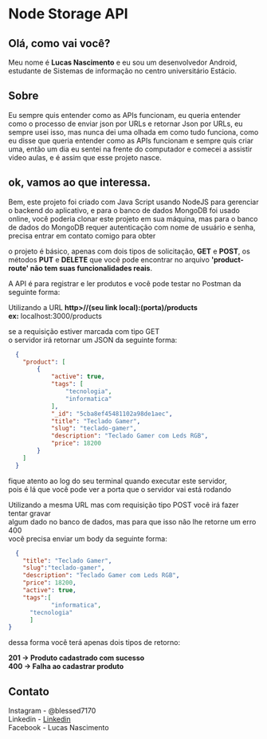 # Node Storage API

Olá, como vai você?
-------------------

Meu nome é __Lucas Nascimento__ e eu sou um desenvolvedor Android,  
estudante de Sistemas de informação no centro universitário Estácio.

Sobre
------
Eu sempre quis entender como as APIs funcionam, eu queria entender como o processo de enviar json  por URLs e retornar Json por URLs, eu sempre usei isso, mas nunca dei uma olhada em como tudo funciona, como eu disse que queria entender como as APIs funcionam e sempre quis criar uma, então um dia eu sentei na frente do computador e comecei a assistir video aulas, e é assim que esse projeto nasce.


ok, vamos ao que interessa.
-------------------------------

Bem, este projeto foi criado com Java Script usando NodeJS para gerenciar o backend do aplicativo, e para o banco de dados MongoDB foi usado online, você poderia clonar este projeto em sua máquina, mas para o banco de dados do MongoDB requer autenticação com nome de usuário e senha, precisa entrar em contato comigo para obter

o projeto é básico, apenas com dois tipos de solicitação, __GET__ e __POST__, os métodos __PUT__ e __DELETE__ que você pode encontrar no arquivo __'product-route' não tem suas funcionalidades reais__.

A API é para registrar e ler produtos e você pode testar no Postman da seguinte forma:

Utilizando a URL __http>//(seu link local):(porta)/products__   
__ex:__ localhost:3000/products

se a requisição estiver marcada com tipo GET  
o servidor irá retornar um JSON da seguinte forma:
```json
  {
    "product": [
        {
            "active": true,
            "tags": [
                "tecnologia",
                "informatica"
            ],
            "_id": "5cba8ef45481102a98de1aec",
            "title": "Teclado Gamer",
            "slug": "teclado-gamer",
            "description": "Teclado Gamer com Leds RGB",
            "price": 18200
        }
    ]
  }        
```

fique atento ao log do seu terminal quando executar este servidor,  
pois é lá que você pode ver a porta que o servidor vai está rodando
  
Utilizando a mesma URL mas com requisição tipo POST você irá fazer tentar gravar  
algum dado no banco de dados, mas para que isso não lhe retorne um erro 400  
você precisa enviar um body da seguinte forma: 

```json
  {
	"title": "Teclado Gamer",
	"slug":"teclado-gamer",
	"description": "Teclado Gamer com Leds RGB",
	"price": 18200,
	"active": true,
	"tags":[
			"informatica",
      "tecnologia"
      ]
}
```

dessa forma você terá apenas dois tipos de retorno:  

__201 -> Produto cadastrado com sucesso  
400 -> Falha ao cadastrar produto__

Contato
-------
Instagram - @blessed7170  
Linkedin  - [Linkedin](https://www.linkedin.com/in/lucasnascimento7170/)  
Facebook  - Lucas Nascimento
